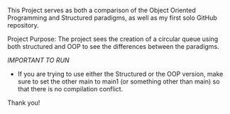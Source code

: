 This Project serves as both a comparison of the Object Oriented Programming and Structured paradigms, as well as my first solo GitHub repository.

Project Purpose:
  The project sees the creation of a circular queue using both structured and OOP to see the differences between the paradigms.

*IMPORTANT TO RUN*
- If you are trying to use either the Structured or the OOP version, make sure to set the other main to main1 (or something other than main) so that there is no compilation conflict.

Thank you!
